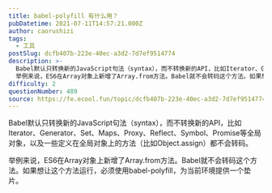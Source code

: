 ```yaml
---
title: babel-polyfill 有什么用？
pubDatetime: 2021-07-11T14:57:21.000Z
author: caorushizi
tags:
  - 工具
postSlug: dcfb407b-223e-40ec-a3d2-7d7ef9514774
description: >-
  Babel默认只转换新的JavaScript句法（syntax），而不转换新的API，比如Iterator、Generator、Set、Maps、Proxy、Reflect、Symbol、Promise等全局对象，以及一些定义在全局对象上的方法（比如Object.assign）都不会转码。
  举例来说，ES6在Array对象上新增了Array.from方法。Babel就不会转码这个方法。如果想让这个
difficulty: 2
questionNumber: 489
source: https://fe.ecool.fun/topic/dcfb407b-223e-40ec-a3d2-7d7ef9514774
---
```


Babel默认只转换新的JavaScript句法（syntax），而不转换新的API，比如Iterator、Generator、Set、Maps、Proxy、Reflect、Symbol、Promise等全局对象，以及一些定义在全局对象上的方法（比如Object.assign）都不会转码。

举例来说，ES6在Array对象上新增了Array.from方法。Babel就不会转码这个方法。如果想让这个方法运行，必须使用babel-polyfill，为当前环境提供一个垫片。
